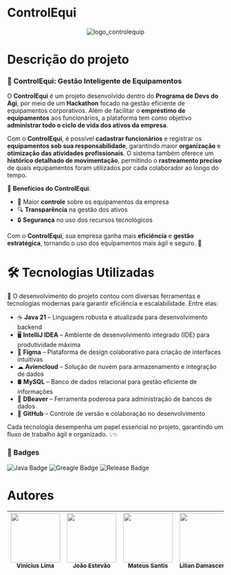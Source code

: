 # ControlEqui
<p align="center">
  <img src="https://github.com/user-attachments/assets/858277d1-ebfb-44cb-a239-aef2066aace7" alt="logo_controlequip"></p>
  
# Descrição do projeto

### 🏢 ControlEqui: Gestão Inteligente de Equipamentos

O **ControlEqui** é um projeto desenvolvido dentro do **Programa de Devs do Agi**, por meio de um **Hackathon** focado na gestão eficiente de equipamentos corporativos. Além de facilitar o **empréstimo de equipamentos** aos funcionários, a plataforma tem como objetivo **administrar todo o ciclo de vida dos ativos da empresa**.

Com o **ControlEqui**, é possível **cadastrar funcionários** e registrar os **equipamentos sob sua responsabilidade**, garantindo maior **organização** e **otimização das atividades profissionais**. O sistema também oferece um **histórico detalhado de movimentação**, permitindo o **rastreamento preciso** de quais equipamentos foram utilizados por cada colaborador ao longo do tempo.

🔹 **Benefícios do ControlEqui**:
- 📌 Maior **controle** sobre os equipamentos da empresa
- 🔍 **Transparência** na gestão dos ativos
- 🔒 **Segurança** no uso dos recursos tecnológicos

Com o **ControlEqui**, sua empresa ganha mais **eficiência** e **gestão estratégica**, tornando o uso dos equipamentos mais ágil e seguro. 🚀


# 🛠 Tecnologias Utilizadas

🚀 O desenvolvimento do projeto contou com diversas ferramentas e tecnologias modernas para garantir eficiência e escalabilidade. Entre elas:

- ☕ **Java 21** – Linguagem robusta e atualizada para desenvolvimento backend
- 🖥 **IntelliJ IDEA** – Ambiente de desenvolvimento integrado (IDE) para produtividade máxima
- 🎨 **Figma** – Plataforma de design colaborativo para criação de interfaces intuitivas
- ☁ **Aviencloud** – Solução de nuvem para armazenamento e integração de dados
- 🛢 **MySQL** – Banco de dados relacional para gestão eficiente de informações
- 🐬 **DBeaver** – Ferramenta poderosa para administração de bancos de dados
- 🔗 **GitHub** – Controle de versão e colaboração no desenvolvimento

Cada tecnologia desempenha um papel essencial no projeto, garantindo um fluxo de trabalho ágil e organizado. 💡✨


### 🏅 Badges

![Java Badge](https://img.shields.io/badge/Java-21-blue)
![Greagle Badge](https://img.shields.io/badge/Greagle-technology-orange)
![Release Badge](https://img.shields.io/badge/Release-April-green)

# Autores

| [<img loading="lazy" src="https://avatars.githubusercontent.com/u/131699485?v=4" width=115><br><sub>Vinícius Lima</sub>](https://github.com/viniciuslcDev) |  [<img loading="lazy" src="https://avatars.githubusercontent.com/u/174913258?v=4" width=115><br><sub>João Estevão</sub>](https://github.com/Joaocamilo1508) |  [<img loading="lazy" src="https://avatars.githubusercontent.com/u/47798697?v=4" width=115><br><sub>Mateus Santis</sub>](https://github.com/MateuSantis) |  [<img loading="lazy" src="https://avatars.githubusercontent.com/u/179650194?v=4" width=115><br><sub>Lilian Damasceno</sub>](https://github.com/Liliansod) | [<img loading="lazy" src="https://avatars.githubusercontent.com/u/68648529?v=4" width=115><br><sub>Heitor Delvecchi</sub>](https://github.com/Delvecchi) |
| :---: | :---: | :---: | :---: | :---: |

